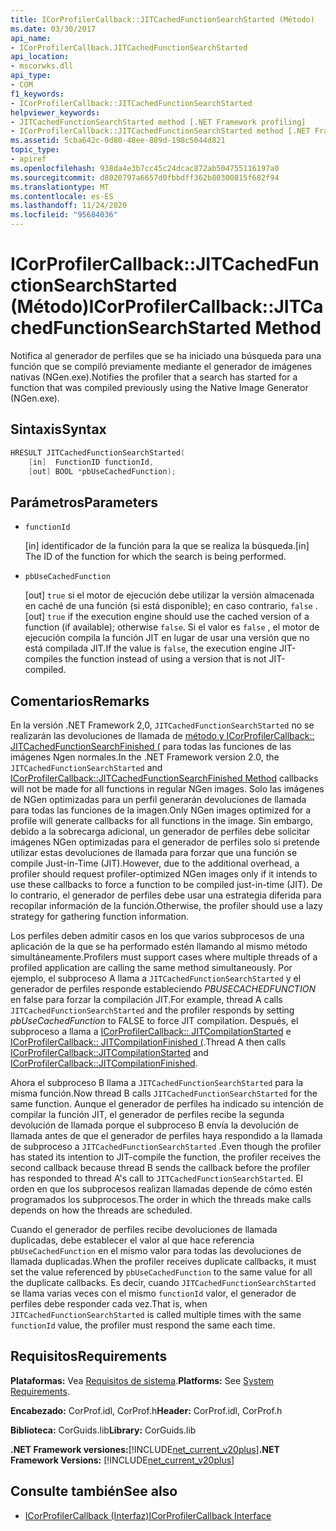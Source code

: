```yaml
---
title: ICorProfilerCallback::JITCachedFunctionSearchStarted (Método)
ms.date: 03/30/2017
api_name:
- ICorProfilerCallback.JITCachedFunctionSearchStarted
api_location:
- mscorwks.dll
api_type:
- COM
f1_keywords:
- ICorProfilerCallback::JITCachedFunctionSearchStarted
helpviewer_keywords:
- JITCachedFunctionSearchStarted method [.NET Framework profiling]
- ICorProfilerCallback::JITCachedFunctionSearchStarted method [.NET Framework profiling]
ms.assetid: 5cba642c-0d80-48ee-889d-198c5044d821
topic_type:
- apiref
ms.openlocfilehash: 938da4e3b7cc45c24dcac872ab504755116197a0
ms.sourcegitcommit: d8020797a6657d0fbbdff362b80300815f682f94
ms.translationtype: MT
ms.contentlocale: es-ES
ms.lasthandoff: 11/24/2020
ms.locfileid: "95684036"
---
```

# <a name="icorprofilercallbackjitcachedfunctionsearchstarted-method"></a><span data-ttu-id="20f72-102">ICorProfilerCallback::JITCachedFunctionSearchStarted (Método)</span><span class="sxs-lookup"><span data-stu-id="20f72-102">ICorProfilerCallback::JITCachedFunctionSearchStarted Method</span></span>

<span data-ttu-id="20f72-103">Notifica al generador de perfiles que se ha iniciado una búsqueda para una función que se compiló previamente mediante el generador de imágenes nativas (NGen.exe).</span><span class="sxs-lookup"><span data-stu-id="20f72-103">Notifies the profiler that a search has started for a function that was compiled previously using the Native Image Generator (NGen.exe).</span></span>  
  
## <a name="syntax"></a><span data-ttu-id="20f72-104">Sintaxis</span><span class="sxs-lookup"><span data-stu-id="20f72-104">Syntax</span></span>  
  
```cpp  
HRESULT JITCachedFunctionSearchStarted(  
    [in]  FunctionID functionId,  
    [out] BOOL *pbUseCachedFunction);  
```  
  
## <a name="parameters"></a><span data-ttu-id="20f72-105">Parámetros</span><span class="sxs-lookup"><span data-stu-id="20f72-105">Parameters</span></span>

- `functionId`

  <span data-ttu-id="20f72-106">\[in] identificador de la función para la que se realiza la búsqueda.</span><span class="sxs-lookup"><span data-stu-id="20f72-106">\[in] The ID of the function for which the search is being performed.</span></span>

- `pbUseCachedFunction`

  <span data-ttu-id="20f72-107">\[out] `true` si el motor de ejecución debe utilizar la versión almacenada en caché de una función (si está disponible); en caso contrario, `false` .</span><span class="sxs-lookup"><span data-stu-id="20f72-107">\[out] `true` if the execution engine should use the cached version of a function (if available); otherwise `false`.</span></span> <span data-ttu-id="20f72-108">Si el valor es `false` , el motor de ejecución compila la función JIT en lugar de usar una versión que no está compilada JIT.</span><span class="sxs-lookup"><span data-stu-id="20f72-108">If the value is `false`, the execution engine JIT-compiles the function instead of using a version that is not JIT-compiled.</span></span>

## <a name="remarks"></a><span data-ttu-id="20f72-109">Comentarios</span><span class="sxs-lookup"><span data-stu-id="20f72-109">Remarks</span></span>  

 <span data-ttu-id="20f72-110">En la versión .NET Framework 2,0, `JITCachedFunctionSearchStarted` no se realizarán las devoluciones de llamada de [método y ICorProfilerCallback:: JITCachedFunctionSearchFinished (](icorprofilercallback-jitcachedfunctionsearchfinished-method.md) para todas las funciones de las imágenes Ngen normales.</span><span class="sxs-lookup"><span data-stu-id="20f72-110">In the .NET Framework version 2.0, the `JITCachedFunctionSearchStarted` and [ICorProfilerCallback::JITCachedFunctionSearchFinished Method](icorprofilercallback-jitcachedfunctionsearchfinished-method.md) callbacks will not be made for all functions in regular NGen images.</span></span> <span data-ttu-id="20f72-111">Solo las imágenes de NGen optimizadas para un perfil generarán devoluciones de llamada para todas las funciones de la imagen.</span><span class="sxs-lookup"><span data-stu-id="20f72-111">Only NGen images optimized for a profile will generate callbacks for all functions in the image.</span></span> <span data-ttu-id="20f72-112">Sin embargo, debido a la sobrecarga adicional, un generador de perfiles debe solicitar imágenes NGen optimizadas para el generador de perfiles solo si pretende utilizar estas devoluciones de llamada para forzar que una función se compile Just-in-Time (JIT).</span><span class="sxs-lookup"><span data-stu-id="20f72-112">However, due to the additional overhead, a profiler should request profiler-optimized NGen images only if it intends to use these callbacks to force a function to be compiled just-in-time (JIT).</span></span> <span data-ttu-id="20f72-113">De lo contrario, el generador de perfiles debe usar una estrategia diferida para recopilar información de la función.</span><span class="sxs-lookup"><span data-stu-id="20f72-113">Otherwise, the profiler should use a lazy strategy for gathering function information.</span></span>  
  
 <span data-ttu-id="20f72-114">Los perfiles deben admitir casos en los que varios subprocesos de una aplicación de la que se ha performado estén llamando al mismo método simultáneamente.</span><span class="sxs-lookup"><span data-stu-id="20f72-114">Profilers must support cases where multiple threads of a profiled application are calling the same method simultaneously.</span></span> <span data-ttu-id="20f72-115">Por ejemplo, el subproceso A llama a `JITCachedFunctionSearchStarted` y el generador de perfiles responde estableciendo *PBUSECACHEDFUNCTION* en false para forzar la compilación JIT.</span><span class="sxs-lookup"><span data-stu-id="20f72-115">For example, thread A calls `JITCachedFunctionSearchStarted` and the profiler responds by setting *pbUseCachedFunction* to FALSE to force JIT compilation.</span></span> <span data-ttu-id="20f72-116">Después, el subproceso a llama a [ICorProfilerCallback:: JITCompilationStarted](icorprofilercallback-jitcompilationstarted-method.md) e [ICorProfilerCallback:: JITCompilationFinished (](icorprofilercallback-jitcompilationfinished-method.md).</span><span class="sxs-lookup"><span data-stu-id="20f72-116">Thread A then calls [ICorProfilerCallback::JITCompilationStarted](icorprofilercallback-jitcompilationstarted-method.md) and [ICorProfilerCallback::JITCompilationFinished](icorprofilercallback-jitcompilationfinished-method.md).</span></span>  
  
 <span data-ttu-id="20f72-117">Ahora el subproceso B llama a `JITCachedFunctionSearchStarted` para la misma función.</span><span class="sxs-lookup"><span data-stu-id="20f72-117">Now thread B calls `JITCachedFunctionSearchStarted` for the same function.</span></span> <span data-ttu-id="20f72-118">Aunque el generador de perfiles ha indicado su intención de compilar la función JIT, el generador de perfiles recibe la segunda devolución de llamada porque el subproceso B envía la devolución de llamada antes de que el generador de perfiles haya respondido a la llamada de subproceso a `JITCachedFunctionSearchStarted` .</span><span class="sxs-lookup"><span data-stu-id="20f72-118">Even though the profiler has stated its intention to JIT-compile the function, the profiler receives the second callback because thread B sends the callback before the profiler has responded to thread A's call to `JITCachedFunctionSearchStarted`.</span></span> <span data-ttu-id="20f72-119">El orden en que los subprocesos realizan llamadas depende de cómo estén programados los subprocesos.</span><span class="sxs-lookup"><span data-stu-id="20f72-119">The order in which the threads make calls depends on how the threads are scheduled.</span></span>  
  
 <span data-ttu-id="20f72-120">Cuando el generador de perfiles recibe devoluciones de llamada duplicadas, debe establecer el valor al que hace referencia `pbUseCachedFunction` en el mismo valor para todas las devoluciones de llamada duplicadas.</span><span class="sxs-lookup"><span data-stu-id="20f72-120">When the profiler receives duplicate callbacks, it must set the value referenced by `pbUseCachedFunction` to the same value for all the duplicate callbacks.</span></span> <span data-ttu-id="20f72-121">Es decir, cuando `JITCachedFunctionSearchStarted` se llama varias veces con el mismo `functionId` valor, el generador de perfiles debe responder cada vez.</span><span class="sxs-lookup"><span data-stu-id="20f72-121">That is, when `JITCachedFunctionSearchStarted` is called multiple times with the same `functionId` value, the profiler must respond the same each time.</span></span>  
  
## <a name="requirements"></a><span data-ttu-id="20f72-122">Requisitos</span><span class="sxs-lookup"><span data-stu-id="20f72-122">Requirements</span></span>  

 <span data-ttu-id="20f72-123">**Plataformas:** Vea [Requisitos de sistema](../../get-started/system-requirements.md).</span><span class="sxs-lookup"><span data-stu-id="20f72-123">**Platforms:** See [System Requirements](../../get-started/system-requirements.md).</span></span>  
  
 <span data-ttu-id="20f72-124">**Encabezado:** CorProf.idl, CorProf.h</span><span class="sxs-lookup"><span data-stu-id="20f72-124">**Header:** CorProf.idl, CorProf.h</span></span>  
  
 <span data-ttu-id="20f72-125">**Biblioteca:** CorGuids.lib</span><span class="sxs-lookup"><span data-stu-id="20f72-125">**Library:** CorGuids.lib</span></span>  
  
 <span data-ttu-id="20f72-126">**.NET Framework versiones:**[!INCLUDE[net_current_v20plus](../../../../includes/net-current-v20plus-md.md)]</span><span class="sxs-lookup"><span data-stu-id="20f72-126">**.NET Framework Versions:** [!INCLUDE[net_current_v20plus](../../../../includes/net-current-v20plus-md.md)]</span></span>  
  
## <a name="see-also"></a><span data-ttu-id="20f72-127">Consulte también</span><span class="sxs-lookup"><span data-stu-id="20f72-127">See also</span></span>

- [<span data-ttu-id="20f72-128">ICorProfilerCallback (Interfaz)</span><span class="sxs-lookup"><span data-stu-id="20f72-128">ICorProfilerCallback Interface</span></span>](icorprofilercallback-interface.md)
